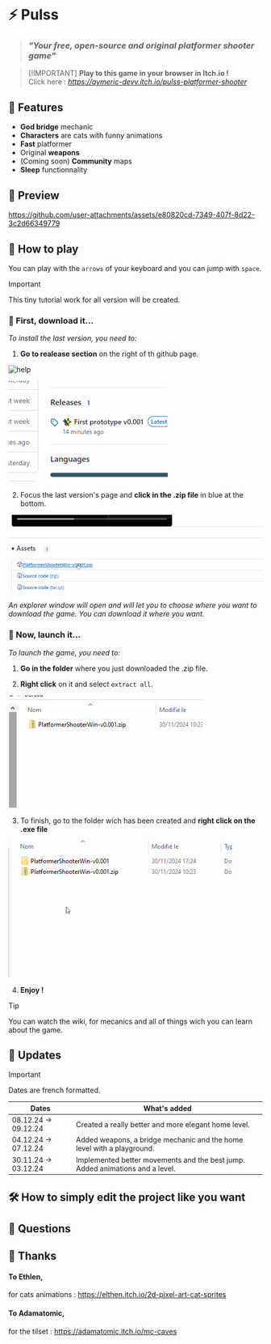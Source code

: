 # ⚡ Pulss
> ### *"Your free, open-source and original platformer shooter game"*

>  [!IMPORTANT]
> **Play to this game in your browser in Itch.io !**  
> Click here : *https://aymeric-devv.itch.io/pulss-platformer-shooter*
>
## 📜 Features
- **God bridge** mechanic
- **Characters** are cats with funny animations
- **Fast** platformer
- Original **weapons**
- (Coming soon) **Community** maps
- **Sleep** functionnality

## 📸 Preview



https://github.com/user-attachments/assets/e80820cd-7349-407f-8d22-3c2d66349779



## 💾 How to play
You can play with the `arrows` of your keyboard and you can jump with `space`.
> [!IMPORTANT]
> This tiny tutorial work for all version will be created.
> 
### 📡 First, download it...
*To install the last version, you need to:*
1. **Go to realease section** on the right of th github page.

![help](https://github.com/user-attachments/assets/6b3595ca-c1c5-4870-a0ee-3c63dc278c38)

![alt text](/preview/help2.gif)

2. Focus the last version's page and **click in the .zip file** in blue at the bottom.

![alt text](/preview/help1.gif)

*An explorer window will open and will let you to choose where you want to download the game.
You can download it where you want.*

### 💖 Now, launch it...
*To launch the game, you need to:*

1. **Go in the folder** where you just downloaded the .zip file.
   
2. **Right click** on it and select `extract all`.
   
![alt text](/preview/help3.gif)

3. To finish, go to the folder wich has been created and **right click on the .exe file**
 
![alt text](/preview/help4.gif)

4. **Enjoy !**
> [!TIP]
> You can watch the wiki, for mecanics and all of things wich you can learn about the game.
> 
## 📣 Updates
> [!IMPORTANT]
> Dates are french formatted.
>

| Dates | What's added |
|---|---|
| 08.12.24 -> 09.12.24 | Created a really better and more elegant home level. |
| 04.12.24 -> 07.12.24 | Added weapons, a bridge mechanic and the home level with a playground. |
| 30.11.24 -> 03.12.24 | Implemented better movements and the best jump. Added animations and a level. |
## 🛠 How to simply edit the project like you want

## 💬 Questions

## 💌 Thanks
#### **To Ethlen**, 
for cats animations :
https://elthen.itch.io/2d-pixel-art-cat-sprites

#### To Adamatomic, 
for the tilset : 
https://adamatomic.itch.io/mc-caves


